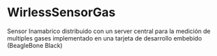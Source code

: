 WirlessSensorGas
================

Sensor Inamabrico distribuido con un server central para la medición de multiples gases implementado en una tarjeta de desarrollo embebido (BeagleBone Black)
